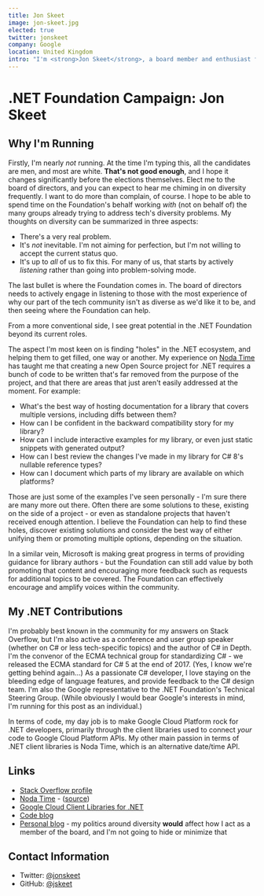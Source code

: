 ```yaml
---
title: Jon Skeet
image: jon-skeet.jpg
elected: true
twitter: jonskeet
company: Google
location: United Kingdom
intro: "I'm <strong>Jon Skeet</strong>, a board member and enthusiast for .NET open source, technical communities, and C# language details."
---
```


# .NET Foundation Campaign: Jon Skeet

## Why I'm Running

Firstly, I'm nearly *not* running. At the time I'm typing this, all the candidates are men, and most are white. **That's not good enough**, and I hope it changes significantly before the elections themselves. Elect me to the board of directors, and you can expect to hear me chiming in on diversity frequently. I want to do more than complain, of course. I hope to be able to spend time on the Foundation's behalf working *with* (not on behalf of) the many groups already trying to address tech's diversity problems. My thoughts on diversity can be summarized in three aspects:

- There's a very real problem.
- It's *not* inevitable. I'm not aiming for perfection, but I'm not willing to accept the current status quo.
- It's up to *all* of us to fix this. For many of us, that starts by actively *listening* rather than going into problem-solving mode.

The last bullet is where the Foundation comes in. The board of directors needs to actively engage in listening to those with the most experience of why our part of the tech community isn't as diverse as we'd like it to be, and then seeing where the Foundation can help.

From a more conventional side, I see great potential in the .NET Foundation beyond its current roles.

The aspect I'm most keen on is finding "holes" in the .NET ecosystem, and helping them to get filled, one way or another. My experience on [Noda Time](https://nodatime.org) has taught me that creating a new Open Source project for .NET requires a bunch of code to be written that's far removed from the purpose of the project, and that there are areas that just aren't easily addressed at the moment. For example:

- What's the best way of hosting documentation for a library that covers multiple versions, including diffs between them?
- How can I be confident in the backward compatibility story for my library?
- How can I include interactive examples for my library, or even just static snippets with generated output?
- How can I best review the changes I've made in my library for C# 8's nullable reference types?
- How can I document which parts of my library are available on which platforms?

Those are just some of the examples I've seen personally - I'm sure there are many more out there. Often there are some solutions to these, existing on the side of a project - or even as standalone projects that haven't received enough attention. I believe the Foundation can help to find these holes, discover existing solutions and consider the best way of either unifying them or promoting multiple options, depending on the situation.

In a similar vein, Microsoft is making great progress in terms of providing guidance for library authors - but the Foundation can still add value by both promoting that content and encouraging more feedback such as requests for additional topics to be covered. The Foundation can effectively encourage and amplify voices within the community.

## My .NET Contributions

I'm probably best known in the community for my answers on Stack Overflow, but I'm also active as a conference and user group speaker (whether on C# or less tech-specific topics) and the author of C# in Depth. I'm the convenor of the ECMA technical group for standardizing C# - we released the ECMA standard for C# 5 at the end of 2017. (Yes, I know we're getting behind again...) As a passionate C# developer, I love staying on the bleeding edge of language features, and provide feedback to the C# design team. I'm also the Google representative to the .NET Foundation's Technical Steering Group. (While obviously I would bear Google's interests in mind, I'm running for this post as an individual.)

In terms of code, my day job is to make Google Cloud Platform rock for .NET developers, primarily through the client libraries used to connect *your* code to Google Cloud Platform APIs. My other main passion in terms of .NET client libraries is Noda Time, which is an alternative date/time API.

## Links
* [Stack Overflow profile](https://stackoverflow.com/users/22656/jon-skeet)
* [Noda Time](https://nodatime.org) - ([source](https://github.com/nodatime/nodatime))
* [Google Cloud Client Libraries for .NET](https://github.com/googleapis/google-cloud-dotnet)
* [Code blog](https://codeblog.jonskeet.uk)
* [Personal blog](https://blog.jonskeet.uk) - my politics around diversity **would** affect how I act as a member of the board, and I'm not going to hide or minimize that

## Contact Information
* Twitter: [@jonskeet](https://twitter.com/jonskeet)
* GitHub: [@jskeet](https://github.com/jskeet)
